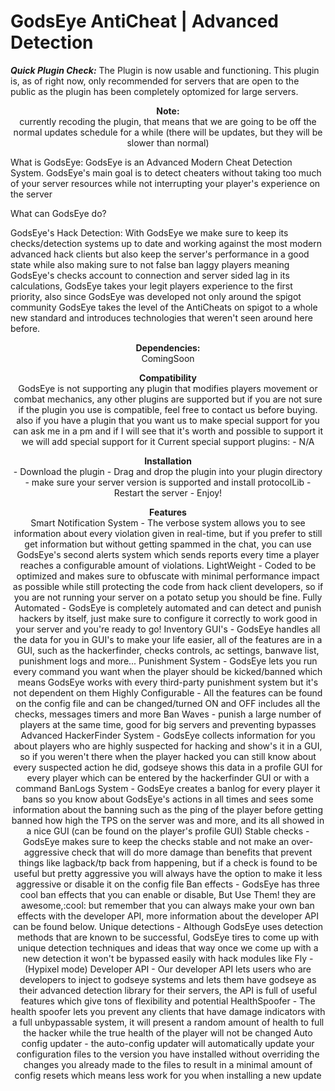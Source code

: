 # GodsEye AntiCheat | Advanced Detection

__*Quick Plugin Check:*__ The Plugin is now usable and functioning. This plugin is, as of right now, only recommended for servers that are open to the public as the plugin has been completely optomized for large servers.

<p align="center">
  <b>Note:</b><br>
currently recoding the plugin, that means that we are going to be off the normal updates schedule for a while (there will be updates, but they will be slower than normal)

What is GodsEye:
GodsEye is an Advanced Modern Cheat Detection System.
GodsEye's main goal is to detect cheaters without taking too much of your server resources while not interrupting your player's experience on the server

What can GodsEye do?

GodsEye's Hack Detection:
With GodsEye we make sure to keep its checks/detection systems up to date and working against the most modern advanced hack clients but also keep the server's performance in a good state while also making sure to not false ban laggy players meaning GodsEye's checks account to connection and server sided lag in its calculations, GodsEye takes your legit players experience to the first priority, also since GodsEye was developed not only around the spigot community GodsEye takes the level of the AntiCheats on spigot to a whole new standard and introduces technologies that weren't seen around here before.

<p align="center">
  <b>Dependencies:</b><br>
ComingSoon

<p align="center">
  <b>Compatibility</b><br>
GodsEye is not supporting any plugin that modifies players movement or combat mechanics, any other plugins are supported but if you are not sure if the plugin you use is compatible, feel free to contact us before buying. also if you have a plugin that you want us to make special support for you can ask me in a pm and if I will see that it's worth and possible to support it we will add special support for it
Current special support plugins:
- N/A

<p align="center">
  <b>Installation</b><br>
- Download the plugin
- Drag and drop the plugin into your plugin directory
- make sure your server version is supported and install protocolLib
- Restart the server
- Enjoy!

<p align="center">
  <b>Features</b><br>
Smart Notification System - The verbose system allows you to see information about every violation given in real-time, but if you prefer to still get information but without getting spammed in the chat, you can use GodsEye's second alerts system which sends reports every time a player reaches a configurable amount of violations.
LightWeight - Coded to be optimized and makes sure to obfuscate with minimal performance impact as possible while still protecting the code from hack client developers, so if you are not running your server on a potato setup you should be fine.
Fully Automated - GodsEye is completely automated and can detect and punish hackers by itself, just make sure to configure it correctly to work good in your server and you're ready to go!
Inventory GUI's - GodsEye handles all the data for you in GUI's to make your life easier, all of the features are in a GUI, such as the hackerfinder, checks controls, ac settings, banwave list, punishment logs and more...
Punishment System - GodsEye lets you run every command you want when the player should be kicked/banned which means GodsEye works with every third-party punishment system but it's not dependent on them
Highly Configurable - All the features can be found on the config file and can be changed/turned ON and OFF includes all the checks, messages timers and more
Ban Waves - punish a large number of players at the same time, good for big servers and preventing bypasses
Advanced HackerFinder System - GodsEye collects information for you about players who are highly suspected for hacking and show's it in a GUI, so if you weren't there when the player hacked you can still know about every suspected action he did, godseye shows this data in a profile GUI for every player which can be entered by the hackerfinder GUI or with a command
BanLogs System - GodsEye creates a banlog for every player it bans so you know about GodsEye's actions in all times and sees some information about the banning such as the ping of the player before getting banned how high the TPS on the server was and more, and its all showed in a nice GUI (can be found on the player's profile GUI)
Stable checks - GodsEye makes sure to keep the checks stable and not make an over-aggressive check that will do more damage than benefits that prevent things like lagback/tp back from happening, but if a check is found to be useful but pretty aggressive you will always have the option to make it less aggressive or disable it on the config file
Ban effects - GodsEye has three cool ban effects that you can enable or disable, But Use Them! they are awesome,:cool: but remember that you can always make your own ban effects with the developer API, more information about the developer API can be found below.
Unique detections - Although GodsEye uses detection methods that are known to be successful, GodsEye tires to come up with unique detection techniques and ideas that way once we come up with a new detection it won't be bypassed easily with hack modules like Fly - (Hypixel mode)
Developer API - Our developer API lets users who are developers to inject to godseye systems and lets them have godseye as their advanced detection library for their servers, the API is full of useful features which give tons of flexibility and potential
HealthSpoofer - The health spoofer lets you prevent any clients that have damage indicators with a full unbypassable system, it will present a random amount of health to full the hacker while the true health of the player will not be changed
Auto config updater - the auto-config updater will automatically update your configuration files to the version you have installed without overriding the changes you already made to the files to result in a minimal amount of config resets which means less work for you when installing a new update
